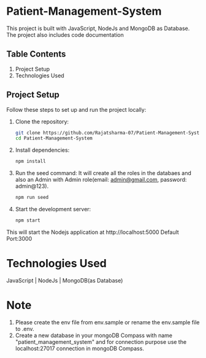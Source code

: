 # Patient-Management-System

This project is built with JavaScript, NodeJs and MongoDB as Database. The project also includes code documentation

## Table Contents

1. Project Setup
2. Technologies Used

## Project Setup

Follow these steps to set up and run the project locally:

1. Clone the repository:
   ```bash
   git clone https://github.com/Rajatsharma-07/Patient-Management-System.git
   cd Patient-Management-System

2. Install dependencies:
    ```bash
    npm install

3. Run the seed command:
    It will create all the roles in the databaes and also an Admin with Admin role(email: admin@gmail.com, password: admin@123).
     ```bash
     npm run seed

3. Start the development server:
    ```bash
    npm start
This will start the Nodejs application at http://localhost:5000 Default Port:3000
    
# Technologies Used
JavaScript | NodeJs | MongoDB(as Database)

# Note
1. Please create the env file from env.sample or rename the env.sample file to .env.
2. Create a new database in your mongoDB Compass with name "patient_management_system" and for connection purpose use the localhost:27017 connection in mongoDB Compass.


